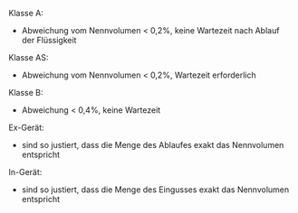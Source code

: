 Klasse A:
- Abweichung vom Nennvolumen < 0,2%, keine Wartezeit nach Ablauf der Flüssigkeit 

Klasse AS:
- Abweichung vom Nennvolumen < 0,2%, Wartezeit erforderlich 

Klasse B:
- Abweichung < 0,4%, keine Wartezeit 


Ex-Gerät:
- sind so justiert, dass die Menge des Ablaufes exakt das Nennvolumen entspricht 

In-Gerät:
- sind so justiert, dass die Menge des Eingusses exakt das Nennvolumen entspricht 
